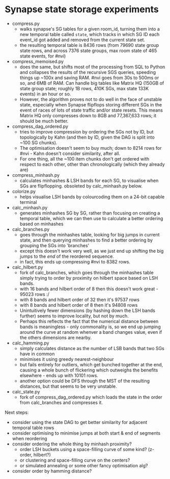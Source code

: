 # Synapse state storage experiments

* compress.py
  * walks synapse's SG tables for a given room_id, turning them into a new temporal table called `state`, which tracks in which SG ID each event_id got added and removed from the current state set.
  * the resulting temporal table is 8436 rows (from 79690 state group state rows, and across 7376 state groups, max room state of 465 state events, for #nvi)
* compress_memoised.py
  * does the same, but shifts most of the processing from SQL to Python and collapses the results of the recursive SGS queries, speeding things up ~100x and saving RAM.  #nvi goes from 30s to 500ms or so, and 6MB of RAM.  Can handle big tables like Matrix HQ (150GB of state group state; roughly 1B rows, 410K SGs, max state 133K events) in an hour or so.
  * However, the algorithm proves not to do well in the face of unstable state, especially when Synapse flipflops storing different SGs in the event of races of lots of state traffic and/or state resets.  This means Matrix HQ only compresses down to 8GB and 77,367,633 rows; it should be much better.
* compress_dag_ordered.py
  * tries to improve compression by ordering the SGs not by ID, but topologically by Kahn (and then by ID, given the DAG is split into ~100 SG chunks).
  * The optimisation doesn't seem to buy much; down to 8214 rows for #nvi - Kahn doesn't consider similarity, after all.
  * For one thing, all the ~100 item chunks don't get ordered with respect to each other, other than chronologically (which they already are)
* compress_minhash.py
  * calculates minhashes & LSH bands for each SG, to visualise when SGs are flipflopping. obsoleted by calc_minhash.py below.
* colorize.py
  * helps visualise LSH bands by colourcoding them on a 24-bit capable terminal
* calc_minhash.py
  * generates minhashes SG by SG, rather than focusing on creating a temporal table, which we can then use to calculate a better ordering based on minhashes
* calc_branches.py
  * goes through the minhashes table, looking for big jumps in current state, and then querying minhashes to find a better ordering by grouping the SGs into 'branches'
  * except this doesn't work very well, as we just end up shifting the big jumps to the *end* of the reordered sequence.
  * in fact, this ends up compressing #nvi to 8382 rows.
* calc_hilbert.py
  * fork of calc_branches, which goes through the minhashes table simply trying to order by proximity on hilbert space based on LSH bands.
  * with 16 bands and hilbert order of 8 then this doesn't work great - 95023 rows :/
  * with 8 bands and hilbert order of 32 then it's 97537 rows
  * with 8 bands and hilbert order of 8 then it's 94808 rows
  * Unintuitively fewer dimensions (by hashing down the LSH bands further) seems to improve locality, but not by much.
  * Perhaps this reflects the fact that the numerical distance between bands is meaningless - only commonality is, so we end up jumping around the curve at random whenver a band changes value, even if the others dimensions are nearby.
* calc_hamming.py
  * simply calculates distance as the number of LSB bands that two SGs have in common
  * minimises it using greedy nearest-neighbour
  * but fails entirely for outliers, which get bunched together at the end, causing a whole bunch of flickering which outweighs the benefits elsewhere - ends up with 10101 rows.
  * another option could be DFS through the MST of the resulting distances, but that seems to be very unstable.
* calc_state.py
  * fork of compress_dag_ordered.py which loads the state in the order from calc_branches and compresses it.


Next steps:
 * consider using the state DAG to get better similarity for adjacent temporal table rows
 * consider optimising to minimise jumps at both start & end of segments when reordering
 * consider ordering the whole thing by minhash proximity?
   * order LSH buckets using a space-filling curve of some kind? (z-order, hilbert?)
   * or clustering and space-filling curve on the centers?
   * or simulated annealing or some other fancy optimisation alg?
 * consider order by hamming distance?

